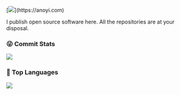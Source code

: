[![](https://readme-typing-svg.demolab.com?font=Fira+Code&pause=997&width=435&lines=%F0%9F%91%8B++Hi%2C+this+is+yj8023xx's+Github!)](https://anoyi.com)

I publish open source software here. All the repositories are at your disposal.

### 😜 Commit Stats

![](https://github-readme-stats-git-masterrstaa-rickstaa.vercel.app/api?username=yj8023xx&count_private=true&show_icons=true&theme=vue-dark&show_owner=true)


### 🦁 Top Languages

![](https://github-readme-stats-git-masterrstaa-rickstaa.vercel.app/api/top-langs/?username=yj8023xx&layout=compact&theme=vue-dark)
